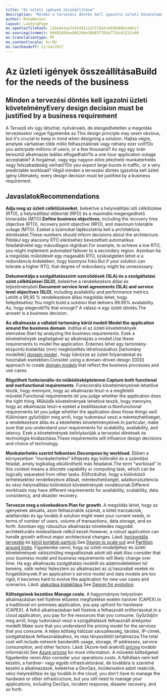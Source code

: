```yaml
---
title: "Az üzleti igények összeállítása"
description: "Minden a tervezési döntés kell igazolni üzleti követelmény"
author: MikeWasson
layout: LandingPage
ms.openlocfilehash: 110a441ae74334d212a717da2cb038d60b24bb1f
ms.sourcegitcommit: b0482d49aab0526be386837702e7724c61232c60
ms.translationtype: MT
ms.contentlocale: hu-HU
ms.lasthandoff: 11/14/2017
---
```

# <a name="build-for-the-needs-of-the-business"></a><span data-ttu-id="956cd-103">Az üzleti igények összeállítása</span><span class="sxs-lookup"><span data-stu-id="956cd-103">Build for the needs of the business</span></span>

## <a name="every-design-decision-must-be-justified-by-a-business-requirement"></a><span data-ttu-id="956cd-104">Minden a tervezési döntés kell igazolni üzleti követelmény</span><span class="sxs-lookup"><span data-stu-id="956cd-104">Every design decision must be justified by a business requirement</span></span>

<span data-ttu-id="956cd-105">A Tervező elv úgy látszhat, nyilvánvaló, de elengedhetetlen a megoldás tervezésekor vegye figyelembe az.</span><span class="sxs-lookup"><span data-stu-id="956cd-105">This design principle may seem obvious, but it's crucial to keep in mind when designing a solution.</span></span> <span data-ttu-id="956cd-106">Hajtsa végre, amelyek várhatóan több millió felhasználónak vagy néhány ezer volt?</span><span class="sxs-lookup"><span data-stu-id="956cd-106">Do you anticipate millions of users, or a few thousand?</span></span> <span data-ttu-id="956cd-107">Az egy egy órán keresztül alkalmazás leállás elfogadható?</span><span class="sxs-lookup"><span data-stu-id="956cd-107">Is a one hour application outage acceptable?</span></span> <span data-ttu-id="956cd-108">A forgalmat, vagy egy nagyon előre jelezhető munkaterhelés nagy felszakadásáig várható?</span><span class="sxs-lookup"><span data-stu-id="956cd-108">Do you expect large bursts in traffic, or a very predictable workload?</span></span> <span data-ttu-id="956cd-109">Végül minden a tervezési döntés igazolnia kell üzleti igény.</span><span class="sxs-lookup"><span data-stu-id="956cd-109">Ultimately, every design decision must be justified by a business requirement.</span></span> 

## <a name="recommendations"></a><span data-ttu-id="956cd-110">Javaslatok</span><span class="sxs-lookup"><span data-stu-id="956cd-110">Recommendations</span></span>

<span data-ttu-id="956cd-111">**Adja meg az üzleti célkitűzéseiket**, beleértve a helyreállítási idő célkitűzése (RTO), a helyreállítási időkorlát (RPO) és a maximális megengedhető kimaradás (MTO).</span><span class="sxs-lookup"><span data-stu-id="956cd-111">**Define business objectives**, including the recovery time objective (RTO), recovery point objective (RPO), and maximum tolerable outage (MTO).</span></span> <span data-ttu-id="956cd-112">Ezeket a számokat tájékoztatnia kell a architektúra döntéseket.</span><span class="sxs-lookup"><span data-stu-id="956cd-112">These numbers should inform decisions about the architecture.</span></span> <span data-ttu-id="956cd-113">Például egy alacsony RTO eléréséhez bevezetheti automatikus feladatátvétel egy másodlagos régióban.</span><span class="sxs-lookup"><span data-stu-id="956cd-113">For example, to achieve a low RTO, you might implement automated failover to a secondary region.</span></span> <span data-ttu-id="956cd-114">Azonban ha a megoldás működését egy magasabb RTO, szükségtelen lehet-e a redundancia érdekében, hogy bizonyos fokú.</span><span class="sxs-lookup"><span data-stu-id="956cd-114">But if your solution can tolerate a higher RTO, that degree of redundancy might be unnecessary.</span></span>

<span data-ttu-id="956cd-115">**Dokumentálja a szolgáltatásszint-szerződések (SLA) és a szolgáltatási szint célkitűzései (SLO)**, beleértve a rendelkezésre állási és teljesítménybeli.</span><span class="sxs-lookup"><span data-stu-id="956cd-115">**Document service level agreements (SLA) and service level objectives (SLO)**, including availability and performance metrics.</span></span> <span data-ttu-id="956cd-116">Letölti a 99,95 % rendelkezésre állási megoldás lehet, hogy felépítéséhez.</span><span class="sxs-lookup"><span data-stu-id="956cd-116">You might build a solution that delivers 99.95% availability.</span></span> <span data-ttu-id="956cd-117">Az, hogy elegendő?</span><span class="sxs-lookup"><span data-stu-id="956cd-117">Is that enough?</span></span> <span data-ttu-id="956cd-118">A válasz-e egy üzleti döntés.</span><span class="sxs-lookup"><span data-stu-id="956cd-118">The answer is a business decision.</span></span> 

<span data-ttu-id="956cd-119">**Az alkalmazás a vállalati tartomány körül modell**.</span><span class="sxs-lookup"><span data-stu-id="956cd-119">**Model the application around the business domain**.</span></span> <span data-ttu-id="956cd-120">Indítsa el az üzleti követelmények elemzése.</span><span class="sxs-lookup"><span data-stu-id="956cd-120">Start by analyzing the business requirements.</span></span> <span data-ttu-id="956cd-121">Ezek a követelmények segítségével az alkalmazás a modell.</span><span class="sxs-lookup"><span data-stu-id="956cd-121">Use these requirements to model the application.</span></span> <span data-ttu-id="956cd-122">Érdemes lehet egy tartomány-központú kialakítás (nnn) megközelítés létrehozásához [tartomány modellek] [ domain-model] , hogy tükrözze az üzleti folyamatokat és használati esetekben.</span><span class="sxs-lookup"><span data-stu-id="956cd-122">Consider using a domain-driven design (DDD) approach to create [domain models][domain-model] that reflect the business processes and use cases.</span></span> 

<span data-ttu-id="956cd-123">**Rögzítheti funkcionális-és működésképtelenné**.</span><span class="sxs-lookup"><span data-stu-id="956cd-123">**Capture both functional and nonfunctional requirements**.</span></span> <span data-ttu-id="956cd-124">Funkcionális követelményeinek lehetővé teszik, hogy mennyire, hogy az alkalmazás teszi-e a megfelelő művelet.</span><span class="sxs-lookup"><span data-stu-id="956cd-124">Functional requirements let you judge whether the application does the right thing.</span></span> <span data-ttu-id="956cd-125">Működik követelmények lehetővé teszik, hogy mennyire, hogy az alkalmazás teszi-e ezeket a beállításokat *is*.</span><span class="sxs-lookup"><span data-stu-id="956cd-125">Nonfunctional requirements let you judge whether the application does those things *well*.</span></span> <span data-ttu-id="956cd-126">Különösen győződjön meg arról, hogy tudomásul veszi a méretezhetőséget, a rendelkezésre állás és a késleltetés követelményeinek.</span><span class="sxs-lookup"><span data-stu-id="956cd-126">In particular, make sure that you understand your requirements for scalability, availability, and latency.</span></span> <span data-ttu-id="956cd-127">Ezek a követelmények befolyásolják a tervezési döntések és technológia kiválasztása.</span><span class="sxs-lookup"><span data-stu-id="956cd-127">These requirements will influence design decisions and choice of technology.</span></span>

<span data-ttu-id="956cd-128">**Munkaterhelés szerint felbontani**.</span><span class="sxs-lookup"><span data-stu-id="956cd-128">**Decompose by workload**.</span></span> <span data-ttu-id="956cd-129">Ebben a környezetben "munkaterhelési" kifejezés egy különálló és a számítási feladat, amely logikailag elkülöníthető más feladatok.</span><span class="sxs-lookup"><span data-stu-id="956cd-129">The term "workload" in this context means a discrete capability or computing task, which can be logically separated from other tasks.</span></span> <span data-ttu-id="956cd-130">Előfordulhat, hogy a különböző terhelésekhez rendelkezésre állását, méretezhetőségét, adatkonzisztencia és vész-helyreállítási különböző követelmények vonatkoznak.</span><span class="sxs-lookup"><span data-stu-id="956cd-130">Different workloads may have different requirements for availability, scalability, data consistency, and disaster recovery.</span></span> 

<span data-ttu-id="956cd-131">**Tervezze meg a növekedésre**.</span><span class="sxs-lookup"><span data-stu-id="956cd-131">**Plan for growth**.</span></span> <span data-ttu-id="956cd-132">A megoldás lehet, hogy az igényeinek aktuális, azon felhasználók számát, a kötet tranzakciók, adattárolási és így tovább.</span><span class="sxs-lookup"><span data-stu-id="956cd-132">A solution might meet your current needs, in terms of number of users, volume of transactions, data storage, and so forth.</span></span> <span data-ttu-id="956cd-133">Azonban egy robusztus alkalmazás növekedés nagyobb architekturális módosítások nélkül kezeli.</span><span class="sxs-lookup"><span data-stu-id="956cd-133">However, a robust application can handle growth without major architectural changes.</span></span> <span data-ttu-id="956cd-134">Lásd: [horizontális tervezési](scale-out.md) és [körül korlátok partíció](partition.md).</span><span class="sxs-lookup"><span data-stu-id="956cd-134">See [Design to scale out](scale-out.md) and [Partition around limits](partition.md).</span></span> <span data-ttu-id="956cd-135">Figyelembe venni, hogy az üzleti modelljéhez és üzleti követelmények valószínűleg megváltoznak adott idő alatt.</span><span class="sxs-lookup"><span data-stu-id="956cd-135">Also consider that your business model and business requirements will likely change over time.</span></span> <span data-ttu-id="956cd-136">Ha egy alkalmazás szolgáltatási modellt és adatmodellekben túl kemény, válik nehéz fejleszteni az alkalmazást az új használati esetek és forgatókönyvek.</span><span class="sxs-lookup"><span data-stu-id="956cd-136">If an application's service model and data models are too rigid, it becomes hard to evolve the application for new use cases and scenarios.</span></span> <span data-ttu-id="956cd-137">Lásd: [alakulása kialakítása](design-for-evolution.md).</span><span class="sxs-lookup"><span data-stu-id="956cd-137">See [Design for evolution](design-for-evolution.md).</span></span>

<span data-ttu-id="956cd-138">**Költségeinek kezelése**.</span><span class="sxs-lookup"><span data-stu-id="956cd-138">**Manage costs**.</span></span> <span data-ttu-id="956cd-139">A hagyományos helyszínen alkalmazásban kell fizetnie előzetes megfizetése esetén hardver (CAPEX).</span><span class="sxs-lookup"><span data-stu-id="956cd-139">In a traditional on-premises application, you pay upfront for hardware (CAPEX).</span></span> <span data-ttu-id="956cd-140">A felhő alkalmazásban kell fizetnie a felhasznált erőforrásokat.</span><span class="sxs-lookup"><span data-stu-id="956cd-140">In a cloud application, you pay for the resources that you consume.</span></span> <span data-ttu-id="956cd-141">Győződjön meg arról, hogy tudomásul veszi a szolgáltatások felhasznált árképzési modellt.</span><span class="sxs-lookup"><span data-stu-id="956cd-141">Make sure that you understand the pricing model for the services that you consume.</span></span> <span data-ttu-id="956cd-142">A teljes költség hálózati sávszélesség, tárolási, IP-címek, szolgáltatások felhasználásához, és más tényezőktől tartalmazza.</span><span class="sxs-lookup"><span data-stu-id="956cd-142">The total cost will include network bandwidth usage, storage, IP addresses, service consumption, and other factors.</span></span> <span data-ttu-id="956cd-143">Lásd: [Azure-beli árakról] [ pricing] további információt.</span><span class="sxs-lookup"><span data-stu-id="956cd-143">See [Azure pricing][pricing] for more information.</span></span> <span data-ttu-id="956cd-144">A műveleti költségeket figyelembe venni.</span><span class="sxs-lookup"><span data-stu-id="956cd-144">Also consider your operations costs.</span></span> <span data-ttu-id="956cd-145">A felhőben nem kell kezelni, a hardver- vagy egyéb infrastruktúrával, de továbbra is szeretné kezelni a alkalmazások, beleértve a DevOps, incidensekre adott reakciók, vész-helyreállítási és így tovább.</span><span class="sxs-lookup"><span data-stu-id="956cd-145">In the cloud, you don't have to manage the hardware or other infrastructure, but you still need to manage your applications, including DevOps, incident response, disaster recovery, and so forth.</span></span> 

[domain-model]: https://martinfowler.com/eaaCatalog/domainModel.html
[pricing]: https://azure.microsoft.com/pricing/
